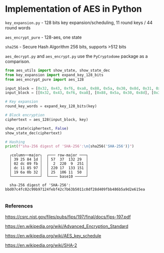 # Implementation of AES in Python


`key_expansion.py` - 128 bits key expansion/scheduling, 11 round keys / 44 round words

`aes_encrypt_pure` - 128-aes, one state

`sha256` - Secure Hash Algorithm 256 bits, supports >512 bits

`aes_decrypt.py` and `aes_encrypt.py` use the `PyCryptodome` package as a comparison. <br>
```python
from aes_utils import show_state, show_state_dec
from key_expansion import expand_key_128_bits
from aes_encrypt_pure import aes_128

input_block = [0x32, 0x43, 0xf6, 0xa8, 0x88, 0x5a, 0x30, 0x8d, 0x31, 0x31, 0x98, 0xa2, 0xe0, 0x37, 0x07, 0x34]
input_block = [[0x32, 0x43, 0xf6, 0xa8], [0x88, 0x5a, 0x30, 0x8d], [0x31, 0x31, 0x98, 0xa2], [0xe0, 0x37, 0x07, 0x34]]

# Key expansion
round_key_words = expand_key_128_bits(key)

# Block encryption
ciphertext = aes_128(input_block, key)

show_state(ciphertext, False)
show_state_dec(ciphertext)

# Hashing
print(f"sha-256 digest of 'SHA-256':\n{sha256('SHA-256')}")


```



```
  ┌column──major┐  ┌─── row-major ───┐
  │ 39 25 84 1d │  │ 57  37  132 29  │
  │ 02 dc 09 fb │  │  2  220  9  251 │
  │ dc 11 85 97 │  │ 220 17  133 151 │
  │ 19 6a 0b 32 │  │ 25  106 11  50  │
  └─────────────┘  └──── base10 ─────┘

  sha-256 digest of 'SHA-256': bbd07c4fc02c99b97124febf42c7b63b5011c0df28d409fbb486b5a9d2e615ea


```

### References
https://csrc.nist.gov/files/pubs/fips/197/final/docs/fips-197.pdf

https://en.wikipedia.org/wiki/Advanced_Encryption_Standard

https://en.wikipedia.org/wiki/AES_key_schedule

https://en.wikipedia.org/wiki/SHA-2
